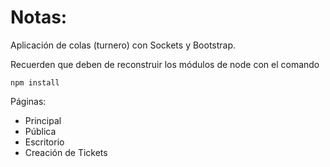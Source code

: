 # Notas:

Aplicación de colas (turnero) con Sockets y Bootstrap.

Recuerden que deben de reconstruir los módulos de node con el comando

```
npm install
```

Páginas:
- Principal 
- Pública
- Escritorio
- Creación de Tickets